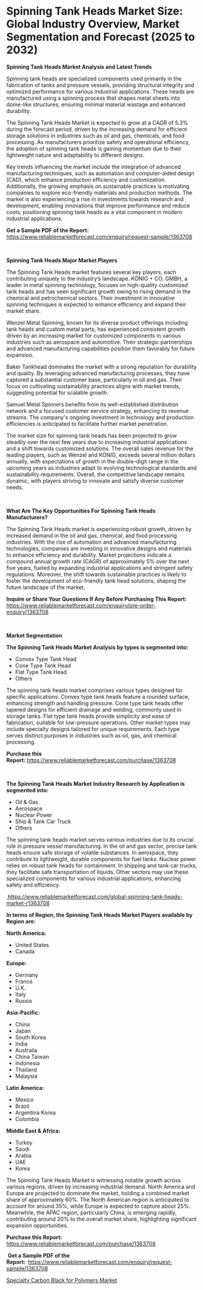 <p><h1>Spinning Tank Heads Market Size: Global Industry Overview, Market Segmentation and Forecast (2025 to 2032)</h1></p><p><strong>Spinning Tank Heads Market Analysis and Latest Trends</strong></p>
<p><p>Spinning tank heads are specialized components used primarily in the fabrication of tanks and pressure vessels, providing structural integrity and optimized performance for various industrial applications. These heads are manufactured using a spinning process that shapes metal sheets into dome-like structures, ensuring minimal material wastage and enhanced durability.</p><p>The Spinning Tank Heads Market is expected to grow at a CAGR of 5.3% during the forecast period, driven by the increasing demand for efficient storage solutions in industries such as oil and gas, chemicals, and food processing. As manufacturers prioritize safety and operational efficiency, the adoption of spinning tank heads is gaining momentum due to their lightweight nature and adaptability to different designs.</p><p>Key trends influencing the market include the integration of advanced manufacturing techniques, such as automation and computer-aided design (CAD), which enhance production efficiency and customization. Additionally, the growing emphasis on sustainable practices is motivating companies to explore eco-friendly materials and production methods. The market is also experiencing a rise in investments towards research and development, enabling innovations that improve performance and reduce costs, positioning spinning tank heads as a vital component in modern industrial applications.</p></p>
<p><strong>Get a Sample PDF of the Report:&nbsp;</strong> <a href="https://www.reliablemarketforecast.com/enquiry/request-sample/1363708?utm_campaign=1169&utm_medium=2&utm_source=Github&utm_content=ia&utm_term=03022025&utm_id=spinning-tank-heads">https://www.reliablemarketforecast.com/enquiry/request-sample/1363708</a></p>
<p>&nbsp;</p>
<p><strong>Spinning Tank Heads Major Market Players</strong></p>
<p><p>The Spinning Tank Heads market features several key players, each contributing uniquely to the industry’s landscape. KÖNIG + CO. GMBH, a leader in metal spinning technology, focuses on high-quality customized tank heads and has seen significant growth owing to rising demand in the chemical and petrochemical sectors. Their investment in innovative spinning techniques is expected to enhance efficiency and expand their market share.</p><p>Wenzel Metal Spinning, known for its diverse product offerings including tank heads and custom metal parts, has experienced consistent growth driven by an increasing market for customized components in various industries such as aerospace and automotive. Their strategic partnerships and advanced manufacturing capabilities position them favorably for future expansion.</p><p>Baker Tankhead dominates the market with a strong reputation for durability and quality. By leveraging advanced manufacturing processes, they have captured a substantial customer base, particularly in oil and gas. Their focus on cultivating sustainability practices aligns with market trends, suggesting potential for scalable growth.</p><p>Samuel Metal Spinners benefits from its well-established distribution network and a focused customer service strategy, enhancing its revenue streams. The company's ongoing investment in technology and production efficiencies is anticipated to facilitate further market penetration.</p><p>The market size for spinning tank heads has been projected to grow steadily over the next few years due to increasing industrial applications and a shift towards customized solutions. The overall sales revenue for the leading players, such as Wenzel and KÖNIG, exceeds several million dollars annually, with expectations of growth in the double-digit range in the upcoming years as industries adapt to evolving technological standards and sustainability requirements. Overall, the competitive landscape remains dynamic, with players striving to innovate and satisfy diverse customer needs.</p></p>
<p>&nbsp;</p>
<p><strong>What Are The Key Opportunities For Spinning Tank Heads Manufacturers?</strong></p>
<p><p>The Spinning Tank Heads market is experiencing robust growth, driven by increased demand in the oil and gas, chemical, and food processing industries. With the rise of automation and advanced manufacturing technologies, companies are investing in innovative designs and materials to enhance efficiency and durability. Market projections indicate a compound annual growth rate (CAGR) of approximately 5% over the next five years, fueled by expanding industrial applications and stringent safety regulations. Moreover, the shift towards sustainable practices is likely to foster the development of eco-friendly tank head solutions, shaping the future landscape of the market.</p></p>
<p><strong>Inquire or Share Your Questions If Any Before Purchasing This Report:</strong> <a href="https://www.reliablemarketforecast.com/enquiry/pre-order-enquiry/1363708?utm_campaign=1169&utm_medium=2&utm_source=Github&utm_content=ia&utm_term=03022025&utm_id=spinning-tank-heads">https://www.reliablemarketforecast.com/enquiry/pre-order-enquiry/1363708</a></p>
<p>&nbsp;</p>
<p><strong>Market Segmentation</strong></p>
<p><strong>The Spinning Tank Heads Market Analysis by types is segmented into:</strong></p>
<p><ul><li>Convex Type Tank Head</li><li>Cone Type Tank Head</li><li>Flat Type Tank Head</li><li>Others</li></ul></p>
<p><p>The spinning tank heads market comprises various types designed for specific applications. Convex type tank heads feature a rounded surface, enhancing strength and handling pressure. Cone type tank heads offer tapered designs for efficient drainage and welding, commonly used in storage tanks. Flat type tank heads provide simplicity and ease of fabrication, suitable for low-pressure operations. Other market types may include specialty designs tailored for unique requirements. Each type serves distinct purposes in industries such as oil, gas, and chemical processing.</p></p>
<p><strong>Purchase this Report:&nbsp;</strong><a href="https://www.reliablemarketforecast.com/purchase/1363708?utm_campaign=1169&utm_medium=2&utm_source=Github&utm_content=ia&utm_term=03022025&utm_id=spinning-tank-heads">https://www.reliablemarketforecast.com/purchase/1363708</a></p>
<p>&nbsp;</p>
<p><strong>The Spinning Tank Heads Market Industry Research by Application is segmented into:</strong></p>
<p><ul><li>Oil & Gas</li><li>Aerospace</li><li>Nuclear Power</li><li>Ship & Tank Car Truck</li><li>Others</li></ul></p>
<p><p>The spinning tank heads market serves various industries due to its crucial role in pressure vessel manufacturing. In the oil and gas sector, precise tank heads ensure safe storage of volatile substances. In aerospace, they contribute to lightweight, durable components for fuel tanks. Nuclear power relies on robust tank heads for containment. In shipping and tank car trucks, they facilitate safe transportation of liquids. Other sectors may use these specialized components for various industrial applications, enhancing safety and efficiency.</p></p>
<p><a href="https://www.reliablemarketforecast.com/global-spinning-tank-heads-market-r1363708?utm_campaign=1169&utm_medium=2&utm_source=Github&utm_content=ia&utm_term=03022025&utm_id=spinning-tank-heads">&nbsp;https://www.reliablemarketforecast.com/global-spinning-tank-heads-market-r1363708</a></p>
<p><strong>In terms of Region, the Spinning Tank Heads Market Players available by Region are:</strong></p>
<p>
    <p> <strong> North America: </strong>
        <ul>
            <li>United States</li>
            <li>Canada</li>
        </ul>
        </p> 
    <p> <strong> Europe: </strong>
        <ul>
            <li>Germany</li>
            <li>France</li>
            <li>U.K.</li>
            <li>Italy</li>
            <li>Russia</li>
        </ul>
        </p> 
    <p> <strong> Asia-Pacific: </strong>
        <ul>
            <li>China</li>
            <li>Japan</li>
            <li>South Korea</li>
            <li>India</li>
            <li>Australia</li>
            <li>China Taiwan</li>
            <li>Indonesia</li>
            <li>Thailand</li>
            <li>Malaysia</li>
        </ul>
        </p> 
    <p> <strong> Latin America: </strong>
        <ul>
            <li>Mexico</li>
            <li>Brazil</li>
            <li>Argentina Korea</li>
            <li>Colombia</li>
        </ul>
        </p> 
    <p> <strong> Middle East & Africa: </strong>
        <ul>
            <li>Turkey</li>
            <li>Saudi</li>
            <li>Arabia</li>
            <li>UAE</li>
            <li>Korea</li>
        </ul>
    </p>
    </p>
<p><p>The Spinning Tank Heads Market is witnessing notable growth across various regions, driven by increasing industrial demand. North America and Europe are projected to dominate the market, holding a combined market share of approximately 60%. The North American region is anticipated to account for around 35%, while Europe is expected to capture about 25%. Meanwhile, the APAC region, particularly China, is emerging rapidly, contributing around 20% to the overall market share, highlighting significant expansion opportunities.</p></p>
<p><strong>Purchase this Report: </strong><a href="https://www.reliablemarketforecast.com/purchase/1363708?utm_campaign=1169&utm_medium=2&utm_source=Github&utm_content=ia&utm_term=03022025&utm_id=spinning-tank-heads">https://www.reliablemarketforecast.com/purchase/1363708</a></p>
<p>&nbsp;<strong>Get a Sample PDF of the Report:&nbsp;&nbsp;</strong><a href="https://www.reliablemarketforecast.com/enquiry/request-sample/1363708?utm_campaign=1169&utm_medium=2&utm_source=Github&utm_content=ia&utm_term=03022025&utm_id=spinning-tank-heads">https://www.reliablemarketforecast.com/enquiry/request-sample/1363708</a></p>
<p><strong></strong></p>
<p><p><a href="https://github.com/pizolina/Market-Research-Report-List-6/blob/main/specialty-carbon-black-for-polymers-market.md?utm_campaign=1169&utm_medium=2&utm_source=Github&utm_content=ia&utm_term=03022025&utm_id=spinning-tank-heads">Specialty Carbon Black for Polymers Market</a></p></p>